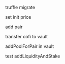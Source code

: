 truffle migrate

set init price

add pair

transfer cofi to vault

addPoolForPair in vault

test addLiquidityAndStake

